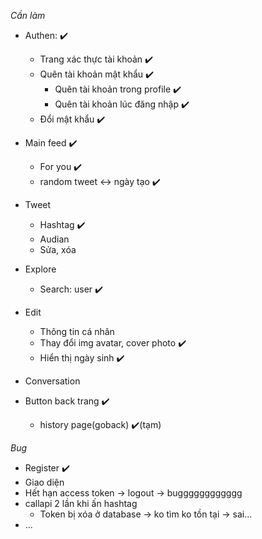 _Cần làm_

- Authen: ✔️

  - Trang xác thực tài khoản ✔️
  - Quên tài khoản mật khẩu ✔️
    - Quên tài khoản trong profile ✔️
    - Quên tài khoản lúc đăng nhập ✔️
  - Đổi mật khẩu ✔️

- Main feed ✔️

  - For you ✔️
  - random tweet <-> ngày tạo ✔️

- Tweet

  - Hashtag ✔️
  - Audian
  - Sửa, xóa

- Explore

  - Search: user ✔️

- Edit

  - Thông tin cá nhân
  - Thay đổi img avatar, cover photo ✔️
  - Hiển thị ngày sinh ✔️

- Conversation

- Button back trang ✔️
  - history page(goback) ✔️(tạm)

_Bug_

- Register ✔️
- Giao diện
- Hết hạn access token -> logout -> bugggggggggggg
- callapi 2 lần khi ấn hashtag
  - Token bị xóa ở database -> ko tìm ko tồn tại -> sai...
- ...
